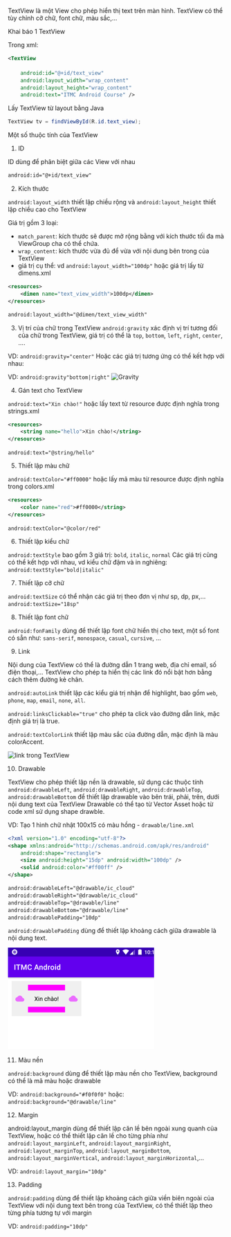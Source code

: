 TextView là một View cho phép hiển thị text trên màn hình. TextView có thể tùy chỉnh cỡ chữ, font chữ, màu sắc,...

Khai báo 1 TextView

Trong xml:
```xml
<TextView

	android:id="@+id/text_view"
    android:layout_width="wrap_content"
    android:layout_height="wrap_content"
    android:text="ITMC Android Course" />
```

Lấy TextView từ layout bằng Java
```java
TextView tv = findViewById(R.id.text_view);
```

Một số thuộc tính của TextView

1. ID

ID dùng để phân biệt giữa các View với nhau
```xml
android:id="@+id/text_view"
```

2. Kích thước

`android:layout_width` thiết lập chiều rộng và
`android:layout_height` thiết lập chiều cao cho TextView

Giá trị gồm 3 loại:
 - `match_parent`: kích thước sẽ được mở rộng bằng với kích thước tối đa mà ViewGroup cha có thể chứa.
 - ```wrap_content```: kích thước vừa đủ để vừa với nội dung bên trong của TextView
 - giá trị cụ thể: vd `android:layout_width="100dp"`
 hoặc giá trị lấy từ dimens.xml

```xml
<resources>
    <dimen name="text_view_width">100dp</dimen>
</resources>
```
```xml
android:layout_width="@dimen/text_view_width"
```

3. Vị trí của chữ trong TextView
```android:gravity``` xác định vị trí tương đối của chữ trong TextView, giá trị có thể là `top`, `bottom`, `left`, `right`, `center`, ....

VD: 
```android:gravity="center"```
Hoặc các giá trị tương ứng có thể kết hợp với nhau:

VD: 
```android:gravity"bottom|right"```
![Gravity](https://github.com/VinhVIP/blog/blob/gh-pages/img/tv_gravity.png?raw=true)

4. Gán text cho TextView

`android:text="Xin chào!"`
hoặc lấy text từ resource được định nghĩa trong strings.xml
```xml
<resources>
    <string name="hello">Xin chào!</string>
</resources>
```

```android:text="@string/hello"```

5. Thiết lập màu chữ

```android:textColor="#ff0000"```
hoặc lấy mã màu từ resource được định nghĩa trong colors.xml
```xml
<resources>
    <color name="red">#ff0000</string>
</resources>
```

```android:textColor="@color/red"```

6. Thiết lập kiểu chữ

`android:textStyle` bao gồm 3 giá trị: `bold`, `italic`, `normal`
Các giá trị cũng có thể kết hợp với nhau, vd kiểu chữ đậm và in nghiêng:
```android:textStyle="bold|italic"```

7. Thiết lập cỡ chữ

`android:textSize` có thể nhận các giá trị theo đơn vị như sp, dp, px,...
```android:textSize="18sp"```


8. Thiết lập font chữ

`android:fonFamily` dùng để thiết lập font chữ hiển thị cho text, một số font có sẵn như: `sans-serif`, `monospace`, `casual`, `cursive`, ...

9. Link

Nội dung của TextView có thể là đường dẫn 1 trang web, địa chỉ email, số điện thoại,... TextView cho phép ta hiển thị các link đó nổi bật hơn bằng cách thêm đường kẻ chân.

`android:autoLink` thiết lập các kiểu giá trị nhận để highlight, bao gồm `web`, `phone`, `map`, `email`, `none`, `all`.

`android:linksClickable="true"` cho phép ta click vào đường dẫn link, mặc định giá trị là true.

`android:textColorLink` thiết lập màu sắc của đường dẫn, mặc định là màu colorAccent.

![link trong TextView](https://github.com/VinhVIP/blog/blob/gh-pages/img/tv_link.png?raw=true)

10. Drawable

TextView cho phép thiết lập nền là drawable, sử dụng các thuộc tính `android:drawableLeft`, `android:drawableRight`, `android:drawableTop`, `android:drawableBottom` để thiết lập drawable vào bên trái, phải, trên, dưới nội dung text của TextView
Drawable có thể tạo từ Vector Asset hoặc từ code xml sử dụng shape drawble.

VD: Tạo 1 hình chữ nhật 100x15 có màu hồng - `drawable/line.xml`

```xml
<?xml version="1.0" encoding="utf-8"?>
<shape xmlns:android="http://schemas.android.com/apk/res/android"
    android:shape="rectangle">
    <size android:height="15dp" android:width="100dp" />
    <solid android:color="#ff00ff" />
</shape>
``` 

```xml
android:drawableLeft="@drawable/ic_cloud"
android:drawableRight="@drawable/ic_cloud"
android:drawableTop="@drawable/line"
android:drawableBottom="@drawable/line"
android:drawablePadding="10dp"
```

`android:drawablePadding` dùng để thiết lập khoảng cách giữa drawable là nội dung text.

![Drawable](https://github.com/VinhVIP/blog/blob/gh-pages/img/tv_drawable.png?raw=true)

11. Màu nền

`android:background` dùng để thiết lập màu nền cho TextView, background có thể là mã màu hoặc drawable

VD: 
```android:background="#f0f0f0"```
hoặc: 
```android:background="@drawable/line"```

12. Margin

android:layout_margin dùng để thiết lập căn lề bên ngoài xung quanh của TextView, hoặc có thể thiết lập căn lề cho từng phía như `android:layout_marginLeft`, `android:layout_marginRight`, `android:layout_marginTop`, `android:layout_marginBottom`, 
`android:layout_marginVertical`, `android:layout_marginHorizontal`,...

VD: 
```android:layout_margin="10dp"```

13. Padding

`android:padding` dùng để thiết lập khoảng cách giữa viền biên ngoài của TextView với nội dung text bên trong của TextView, có thể thiết lập theo từng phía tương tự với margin

VD: 
```android:padding="10dp"```
